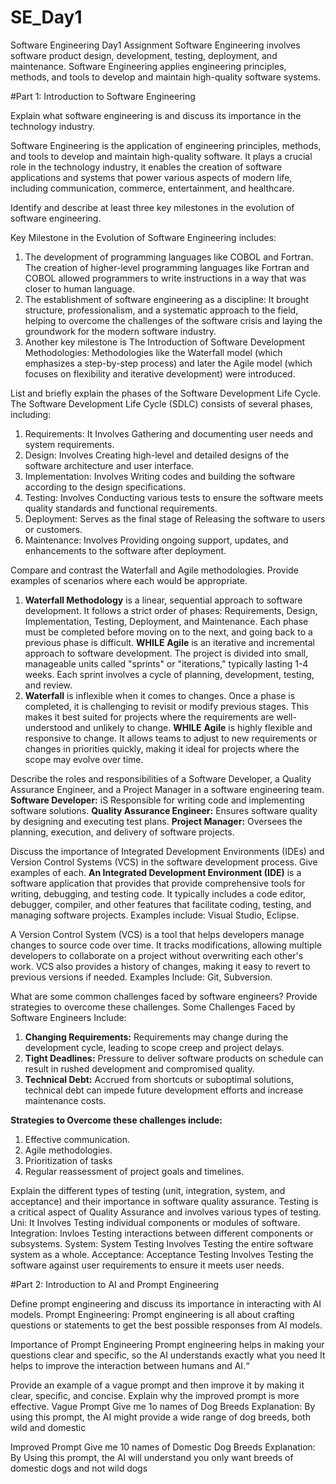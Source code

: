 # SE_Day1
Software Engineering Day1 Assignment
Software Engineering involves software product design, development, testing, deployment, and maintenance. Software Engineering applies engineering principles, methods, and tools to develop and maintain high-quality software systems.

#Part 1: Introduction to Software Engineering

Explain what software engineering is and discuss its importance in the technology industry.

Software Engineering is the application of engineering principles, methods, and tools to develop and maintain high-quality software. It plays a crucial role in the technology industry, it enables  the creation of software applications and systems that power various aspects of modern life, including communication, commerce, entertainment, and healthcare.

Identify and describe at least three key milestones in the evolution of software engineering.

Key Milestone in the Evolution of Software Engineering includes:
1. The development of programming languages like COBOL and Fortran. The creation of higher-level programming languages like Fortran and COBOL allowed programmers to write instructions in a way that was closer to human language.
2. The establishment of software engineering as a discipline: It brought structure, professionalism, and a systematic approach to the field, helping to overcome the challenges of the software crisis and laying the groundwork for the modern software industry.
3. Another key milestone is The Introduction of Software Development Methodologies: Methodologies like the Waterfall model (which emphasizes a step-by-step process) and later the Agile model (which focuses on flexibility and iterative development) were introduced.
   
List and briefly explain the phases of the Software Development Life Cycle.
The Software Development Life Cycle (SDLC) consists of several phases, including:
1. Requirements: It Involves Gathering and documenting user needs and system requirements.
2. Design: Involves Creating high-level and detailed designs of the software architecture and user interface.
3. Implementation: Involves Writing codes and building the software according to the design specifications.
4. Testing: Involves Conducting various tests to ensure the software meets quality standards and functional requirements.
5. Deployment: Serves as the final stage of Releasing the software to users or customers.
6. Maintenance: Involves Providing ongoing support, updates, and enhancements to the software after deployment.

Compare and contrast the Waterfall and Agile methodologies. Provide examples of scenarios where each would be appropriate.

1. **Waterfall Methodology** is a linear, sequential approach to software development. It follows a strict order of phases: Requirements, Design, Implementation, Testing, Deployment, and Maintenance. Each phase must be completed before moving on to the next, and going back to a previous phase is difficult. **WHILE**
**Agile**  is an iterative and incremental approach to software development. The project is divided into small, manageable units called "sprints" or "iterations," typically lasting 1-4 weeks. Each sprint involves a cycle of planning, development, testing, and review.
2. **Waterfall** is inflexible when it comes to changes. Once a phase is completed, it is challenging to revisit or modify previous stages. This makes it best suited for projects where the requirements are well-understood and unlikely to change. **WHILE**
   **Agile** is highly flexible and responsive to change. It allows teams to adjust to new requirements or changes in priorities quickly, making it ideal for projects where the scope may evolve over time.

Describe the roles and responsibilities of a Software Developer, a Quality Assurance Engineer, and a Project Manager in a software engineering team.
**Software Developer:** iS Responsible for writing code and implementing software solutions.
**Quality Assurance Engineer:** Ensures software quality by designing and executing test plans.
**Project Manager:** Oversees the planning, execution, and delivery of software projects.


Discuss the importance of Integrated Development Environments (IDEs) and Version Control Systems (VCS) in the software development process. Give examples of each.
**An Integrated Development Environment (IDE)** is a software application that provides that provide comprehensive tools for writing, debugging, and testing code. It typically includes a code editor, debugger, compiler, and other features that facilitate coding, testing, and managing software projects. Examples include: Visual Studio, Eclipse.

A Version Control System (VCS) is a tool that helps developers manage changes to source code over time. It tracks modifications, allowing multiple developers to collaborate on a project without overwriting each other's work. VCS also provides a history of changes, making it easy to revert to previous versions if needed. Examples Include: Git, Subversion.


What are some common challenges faced by software engineers? Provide strategies to overcome these challenges.
Some Challenges Faced by Software Engineers Include: 
1. **Changing Requirements:** Requirements may change during the development cycle, leading to scope creep and project delays.
2. **Tight Deadlines:** Pressure to deliver software products on schedule can result in rushed development and compromised quality.
3. **Technical Debt:** Accrued from shortcuts or suboptimal solutions, technical debt can impede future development efforts and increase maintenance costs.

  **Strategies to Overcome these challenges include:**
   1. Effective communication.
   2.  Agile methodologies.
   3.  Prioritization of tasks
   4.  Regular reassessment of project goals and timelines.


Explain the different types of testing (unit, integration, system, and acceptance) and their importance in software quality assurance.
 Testing is a critical aspect of Quality Assurance and involves various types of testing.
 Uni: It Involves Testing individual components or modules of software.
Integration: Invloes Testing interactions between different components or subsystems.
System: System Testing Involves Testing the entire software system as a whole.
Acceptance: Acceptance Testing Involves Testing the software against user requirements to ensure it meets user needs.



#Part 2: Introduction to AI and Prompt Engineering


Define prompt engineering and discuss its importance in interacting with AI models.
Prompt Engineering: Prompt engineering is all about crafting questions or statements to get the best possible responses from AI models. 

Importance of Prompt Engineering
Prompt engineering helps in making your questions clear and specific, so the AI understands exactly what you need
It helps to improve the interaction between humans and AI.“


Provide an example of a vague prompt and then improve it by making it clear, specific, and concise. Explain why the improved prompt is more effective.
Vague Prompt
Give me 1o names of Dog Breeds
Explanation: By using this prompt, the AI might provide a wide range of dog breeds, both wild and domestic 

Improved Prompt
Give me 10 names of Domestic Dog Breeds
Explanation: By Using this prompt, the AI will understand you only want breeds of domestic dogs and not wild dogs

